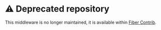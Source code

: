 # ⚠️ Deprecated repository

This middleware is no longer maintained, it is available within [Fiber Contrib](https://github.com/gofiber/contrib/tree/main/jwt).
